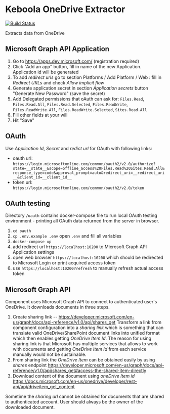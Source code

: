 # Keboola OneDrive Extractor

[![Build Status](https://travis-ci.org/jakubbartel/keboola-onedrive-extractor.svg?branch=master)](https://travis-ci.org/jakubbartel/keboola-onedrive-extractor)

Extracts data from OneDrive

## Microsoft Graph API Application

1. Go to <https://apps.dev.microsoft.com/> (registration required)
2. Click "Add an app" button, fill in name of the new Application. Application id will be generated
3. To add *redirect urls* go to section Platforms / Add Platform / Web : fill in *Redirect URLs* and check *Allow implicit flow*
4. Generate application secret in section *Application secrets* button "Generate New Password" (save the secret)
5. Add Delegated permissions that oAuth can ask for: `Files.Read`, `Files.Read.All`, `Files.Read.Selected`, `Files.ReadWrite`, `Files.ReadWrite.All`, `Files.ReadWrite.Selected`, `Sites.Read.All`
6. Fill other fields at your will
7. Hit "Save"

## OAuth

Use *Application Id*, *Secret* and *redict url* for OAuth with following links:

- oauth url: `https://login.microsoftonline.com/common/oauth2/v2.0/authorize?state=__state__&scope=offline_access%20Files.Read%20Sites.Read.All&response_type=code&approval_prompt=auto&redirect_uri=__redirect_uri__&client_id=__client_id__`
- token url: `https://login.microsoftonline.com/common/oauth2/v2.0/token`

## OAuth testing

Directory `/oauth` contains docker-compose file to run local OAuth testing environment - printing all OAuth data
returned from the server in browser.

1. `cd oauth`
2. `cp .env.example .env` open `.env` and fill all variables
3. `docker-compose up`
4. add redirect url `https://localhost:10200` to Microsoft Graph API Application settings
5. open web browser `https://localhost:10200` which should be redirected to Microsoft Login or print acquired access token
6. use `https://localhost:10200?refresh` to manually refresh actual access token

## Microsoft Graph API

Component uses Microsoft Graph API to connect to authenticated user's OneDrive. It downloads documents in three steps.

1. Create sharing link -- <https://developer.microsoft.com/en-us/graph/docs/api-reference/v1.0/api/shares_get> Transform a link
from component configuration into a *sharing link* which is something that can translate valid OneDrive/SharePoint document links
into unified format which then enables getting *OneDrive Item Id*. The reason for using sharing link is that Microsoft has multiple
services that allows to work with documents and getting *OneDrive Item Id* from each service manually would not be sustainable.
2. From sharing link the *OneDrive Item* can be obtained easily by using *shares* endpoint <https://developer.microsoft.com/en-us/graph/docs/api-reference/v1.0/api/shares_get#access-the-shared-item-directly>
3. Download content of the document using *oneDrive Item id* <https://docs.microsoft.com/en-us/onedrive/developer/rest-api/api/driveitem_get_content>

Sometime the *sharing url* cannot be obtained for documents that are shared to authenticated account. User should always be the owner
of the downloaded document.

